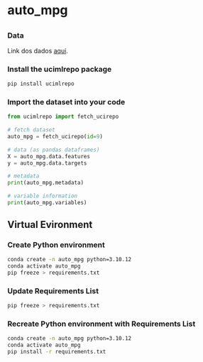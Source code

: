 # auto_mpg

## 

### Data
Link dos dados [aqui](https://archive.ics.uci.edu/dataset/9/auto+mpg).

### Install the ucimlrepo package
~~~python
pip install ucimlrepo
~~~

### Import the dataset into your code 
~~~python
from ucimlrepo import fetch_ucirepo 
  
# fetch dataset 
auto_mpg = fetch_ucirepo(id=9) 
  
# data (as pandas dataframes) 
X = auto_mpg.data.features 
y = auto_mpg.data.targets 
  
# metadata 
print(auto_mpg.metadata) 
  
# variable information 
print(auto_mpg.variables) 
~~~

## Virtual Evironment
### Create Python environment

~~~bash
conda create -n auto_mpg python=3.10.12
conda activate auto_mpg
pip freeze > requirements.txt
~~~

### Update Requirements List

~~~bash
pip freeze > requirements.txt
~~~

### Recreate Python environment with Requirements List

~~~bash
conda create -n auto_mpg python=3.10.12
conda activate auto_mpg
pip install -r requirements.txt
~~~